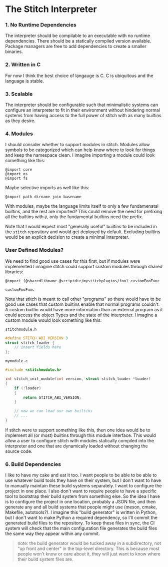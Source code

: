 
# The Stitch Interpreter

### 1. No Runtime Dependencies

The interpreter should be compilable to an executable with no runtime dependencies.  There should be a statically compiled version available.  Package managers are free to add dependencies to create a smaller binaries.

### 2. Written in C

For now I think the best choice of langauge is C.  C is ubiquitous and the language is stable.

### 3. Scalable

The interpreter should be configurable such that minimalistic systems can configure an interpreter to fit in their environment without hindering normal systems from having access to the full power of stitch with as many builtins as they desire.

### 4. Modules

I should consider whether to support modules in stitch.  Modules allow symbols to be categorized which can help know where to look for things and keep the namespace clean. I imagine importing a module could look something like this:

```
@import core
@import os
@import fs
```

Maybe selective imports as well like this:

```
@import path dirname join basename
```

With modules, maybe the language limits itself to only a few fundamenatal builtins, and the rest are imported?  This could remove the need for prefixing all the builtins with `@`, only the fundamental builtins need the prefix.

Note that I would expect most "generally useful" builtins to be included in the `stitch` repository and would get deployed by default.  Excluding builtins would be an explicit decision to create a minimal interpreter.

### User Defined Modules?

We need to find good use cases for this first, but if modules were implemented I imagine stitch could support custom modules through shared libraries:

```
@import (@sharedlibname @scriptdir/mystitchplugins/foo) customFooFunc

customFooFunc
```

Note that stitch is meant to call other "programs" so there would have to be good use cases that custom builtins enable that normal programs couldn't.  A custom builtin would have more information than an external program as it could access the object Types and the state of the interpreter. I imagine a custom module would look something like this:

`stitchmodule.h`

```c
#define STITCH_ABI_VERSION 3
struct stitch_loader {
    // insert fields here
};
```

`mymodule.c`
```c
#include <stitchmodule.h>

int stitch_init_module(int version, struct stitch_loader *loader)
{
    if (!loader)
    {
        return STITCH_ABI_VERSION;
    }

    // now we can load our own builtins
    // ...
}
```

If stitch were to support something like this, then one idea would be to implement all (or most) builtins through this module interface.  This would allow a user to configure stitch with modules statically compiled into the interpreter and one that are dynamically loaded without changing the source code.


### 6. Build Dependencies

I like to have my cake and eat it too.  I want people to be able to be able to use whatever build tools they have on their system, but I don't want to have to manually maintain these build systems separately.  I want to configure the project in one place.  I also don't want to require people to have a specific tool to bootstrap their build system from something else.  So the idea I have is to configure the project in one location, probably a JSON file, and then generate any and all build systems that people might use (meson, cmake, Makefile, autotools?).  I imagine this "build generator" is written in Python, but I don't want to make Python a required dependency, so I'll commit the generated build files to the repository.  To keep these files in sync, the CI system will check that the main configuration file generates the build files the same way they appear within any commit.

> note: the build generator would be tucked away in a subdirectory, not "up front and center" in the top-level directory.  This is because most people won't know or care about it, they will just want to know where their build system files are.
